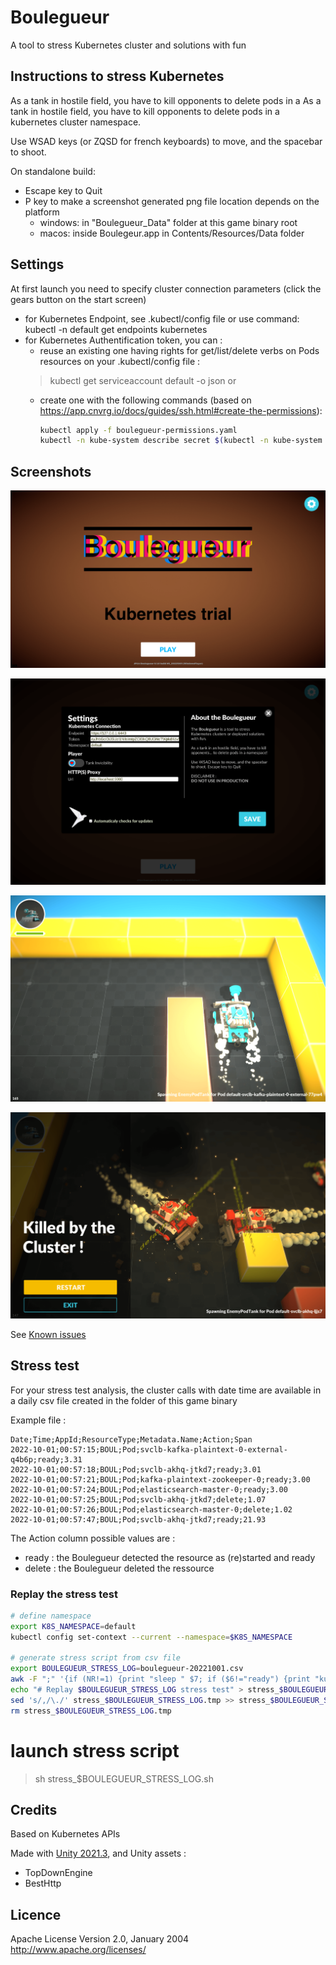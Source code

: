 # Boulegueur

A tool to stress Kubernetes cluster and solutions with fun

## Instructions to stress Kubernetes

As a tank in hostile field, you have to kill opponents to delete pods in a As a tank in hostile field, you have to kill opponents to delete pods in a kubernetes cluster namespace.

Use WSAD keys (or ZQSD for french keyboards) to move, and the spacebar to shoot.

On standalone build:
- Escape key to Quit
- P key to make a screenshot 
    generated png file location depends on the platform 
    - windows: in "Boulegueur_Data" folder at this game binary root
    - macos: inside Boulegeur.app in Contents/Resources/Data folder

## Settings

At first launch you need to specify cluster connection parameters (click the gears button on the start screen)
- for Kubernetes Endpoint, see .kubectl/config file or use command: kubectl -n default get endpoints kubernetes
- for Kubernetes Authentification token, you can :
  - reuse an existing one having rights for get/list/delete verbs on Pods resources on your .kubectl/config file :
  > kubectl get serviceaccount default -o json
  or 
  - create one with the following commands (based on https://app.cnvrg.io/docs/guides/ssh.html#create-the-permissions):
    ```bash
    kubectl apply -f boulegueur-permissions.yaml
    kubectl -n kube-system describe secret $(kubectl -n kube-system  get secret | grep boulegueur- | awk '{print $1}')| grep token:
    ```

## Screenshots

![Start Screenshot](screenshot_start.png?raw=true "Start")

![Menu Screenshot](screenshot_menu.png?raw=true "Menu")

![Playing Screenshot](screenshot_playing.png?raw=true "Playing")

![Gameover Screenshot](screenshot_gameover.png?raw=true "Gameover")

See [Known issues](https://github.com/jpca/Boulegueur/issues)

## Stress test

For your stress test analysis, the cluster calls with date time are available in a daily csv file created in the folder of this game binary

Example file :
```csv
Date;Time;AppId;ResourceType;Metadata.Name;Action;Span
2022-10-01;00:57:15;BOUL;Pod;svclb-kafka-plaintext-0-external-q4b6p;ready;3.31
2022-10-01;00:57:18;BOUL;Pod;svclb-akhq-jtkd7;ready;3.01
2022-10-01;00:57:21;BOUL;Pod;kafka-plaintext-zookeeper-0;ready;3.00
2022-10-01;00:57:24;BOUL;Pod;elasticsearch-master-0;ready;3.00
2022-10-01;00:57:25;BOUL;Pod;svclb-akhq-jtkd7;delete;1.07
2022-10-01;00:57:26;BOUL;Pod;elasticsearch-master-0;delete;1.02
2022-10-01;00:57:47;BOUL;Pod;svclb-akhq-jtkd7;ready;21.93
```

The Action column possible values are :
- ready : the Boulegueur detected the resource as (re)started and ready
- delete : the Boulegueur deleted the ressource

### Replay the stress test

```bash
# define namespace
export K8S_NAMESPACE=default
kubectl config set-context --current --namespace=$K8S_NAMESPACE

# generate stress script from csv file
export BOULEGUEUR_STRESS_LOG=boulegueur-20221001.csv
awk -F ";" '{if (NR!=1) {print "sleep " $7; if ($6!="ready") {print "kubectl " $6 " " $4 " " $5;}}}' $BOULEGUEUR_STRESS_LOG > stress_$BOULEGUEUR_STRESS_LOG.tmp
echo "# Replay $BOULEGUEUR_STRESS_LOG stress test" > stress_$BOULEGUEUR_STRESS_LOG.sh
sed 's/,/\./' stress_$BOULEGUEUR_STRESS_LOG.tmp >> stress_$BOULEGUEUR_STRESS_LOG.sh
rm stress_$BOULEGUEUR_STRESS_LOG.tmp
```

# launch stress script
> sh stress_$BOULEGUEUR_STRESS_LOG.sh

## Credits

Based on Kubernetes APIs

Made with [Unity 2021.3](https://unity3d.com/fr/get-unity/download),
and Unity assets :
- TopDownEngine
- BestHttp

## Licence

Apache License
Version 2.0, January 2004
http://www.apache.org/licenses/

